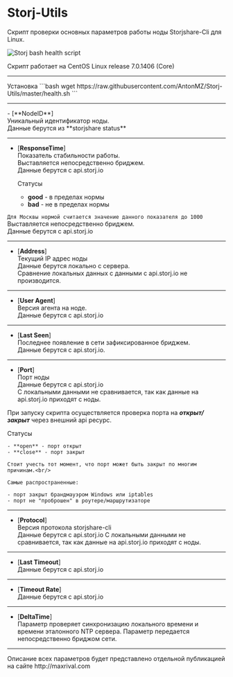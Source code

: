 # Storj-Utils

Скрипт проверки основных параметров работы ноды Storjshare-Cli для Linux.<br/>

![Storj bash health script](http://maxrival.com/content/images/2017/05/storj-bash-healt-script-v1.0.2.png)

Скрипт работает на CentOS Linux release 7.0.1406 (Core)
<hr>
Установка
```bash
wget https://raw.githubusercontent.com/AntonMZ/Storj-Utils/master/health.sh
```
<hr>
- [**NodeID**]<br/>
Уникальный идентификатор ноды.<br/>
Данные берутся из **storjshare status**

<hr>

- [**ResponseTime**]<br/>
Показатель стабильности работы.<br/>
Выставляется непосредственно бриджем.<br/>
Данные берутся с api.storj.io

    Cтатусы<br/>
    - **good** - в пределах нормы
    - **bad** - не в пределах нормы

`Для Москвы нормой считается значение данного показателя до 1000`<br/>
  Выставляется непосредственно бриджем.<br/>
  Данные берутся с api.storj.io

<hr>

- [**Address**]<br/>
Текущий IP адрес ноды<br/>
Данные берутся локально с сервера.<br/>
Сравнение локальных данных с данными с api.storj.io не производится.

<hr>

- [**User Agent**]<br/>
Версия агента на ноде.<br/>
Данные берутся с api.storj.io

<hr>

- [**Last Seen**]<br/>
Последнее появление в сети зафиксированное бриджем.<br/>
Данные берутся с api.storj.io.

<hr>

- [**Port**]<br/>
Порт ноды<br/>
Данные берутся с api.storj.io<br/>
С локальными данными не сравнивается, так как данные на api.storj.io приходят с ноды.


 При запуску скрипта осуществляется проверка порта на ***открыт/закрыт*** через внешний api ресурс.
    
Cтатусы<br/>
    
    - **open** - порт открыт
    - **close** - порт закрыт

    Стоит учесть тот момент, что порт может быть закрыт по многим причинам.<br/>
    
    Самые распространенные:
 
    - порт закрыт брандмауэром Windows или iptables
    - порт не "проброшен" в роутере/маршрутизаторе

<hr>

- [**Protocol**]<br/>
Версия протокола storjshare-cli<br/>
Данные берутся с api.storj.io
С локальными данными не сравнивается, так как данные на api.storj.io приходят с ноды.

<hr>

- [**Last Timeout**]<br/>
Данные берутся с api.storj.io

<hr>

- [**Timeout Rate**]<br/>
Данные берутся с api.storj.io

<hr>

- [**DeltaTime**]<br/>
Параметр проверяет синхронизацию локального времени и времени эталонного NTP сервера. Параметр передается непосредственно бриджом сети.<br/>

<hr>
Описание всех параметров будет представлено отдельной публикацией на сайте http://maxrival.com
